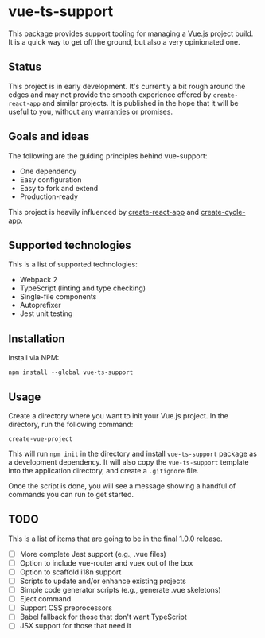# vue-ts-support

This package provides support tooling for managing a
[Vue.js](https://vuejs.org/) project build. It is a quick way to get off the
ground, but also a very opinionated one.

## Status

This project is in early development. It's currently a bit rough around the
edges and may not provide the smooth experience offered by `create-react-app`
and similar projects. It is published in the hope that it will be useful to
you, without any warranties or promises.

## Goals and ideas

The following are the guiding principles behind vue-support:

- One dependency
- Easy configuration
- Easy to fork and extend
- Production-ready

This project is heavily influenced by
[create-react-app](https://github.com/facebookincubator/create-react-app) and
[create-cycle-app](https://github.com/cyclejs-community/create-cycle-app).

## Supported technologies

This is a list of supported technologies:

- Webpack 2
- TypeScript (linting and type checking)
- Single-file components
- Autoprefixer
- Jest unit testing

## Installation

Install via NPM:

    npm install --global vue-ts-support

## Usage

Create a directory where you want to init your Vue.js project. In the directory,
run the following command:

    create-vue-project

This will run `npm init` in the directory and install `vue-ts-support` package
as a development dependency. It will also copy the `vue-ts-support` template
into the application directory, and create a `.gitignore` file.

Once the script is done, you will see a message showing a handful of commands
you can run to get started.

## TODO

This is a list of items that are going to be in the final 1.0.0 release.

- [ ] More complete Jest support (e.g., .vue files)
- [ ] Option to include vue-router and vuex out of the box
- [ ] Option to scaffold i18n support
- [ ] Scripts to update and/or enhance existing projects
- [ ] Simple code generator scripts (e.g., generate .vue skeletons)
- [ ] Eject command
- [ ] Support CSS preprocessors
- [ ] Babel fallback for those that don't want TypeScript
- [ ] JSX support for those that need it